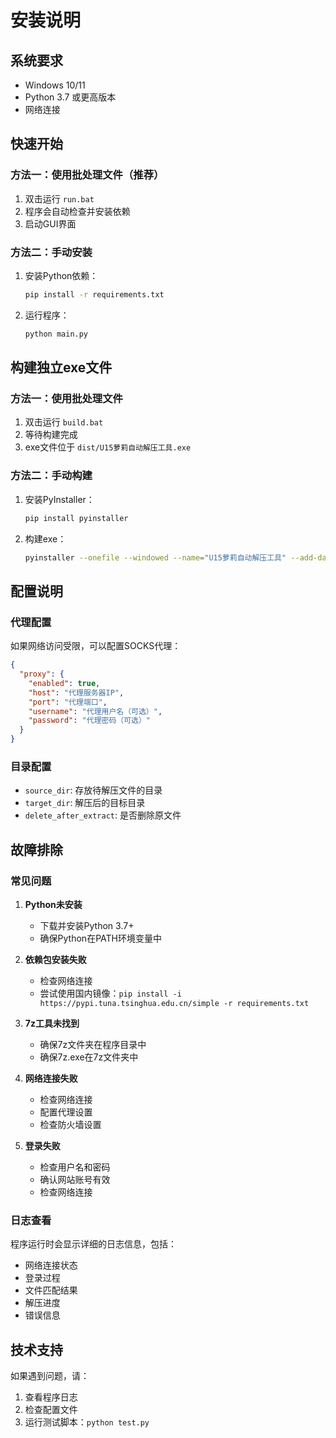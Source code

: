 # 安装说明

## 系统要求

- Windows 10/11
- Python 3.7 或更高版本
- 网络连接

## 快速开始

### 方法一：使用批处理文件（推荐）

1. 双击运行 `run.bat`
2. 程序会自动检查并安装依赖
3. 启动GUI界面

### 方法二：手动安装

1. 安装Python依赖：
   ```bash
   pip install -r requirements.txt
   ```

2. 运行程序：
   ```bash
   python main.py
   ```

## 构建独立exe文件

### 方法一：使用批处理文件

1. 双击运行 `build.bat`
2. 等待构建完成
3. exe文件位于 `dist/U15萝莉自动解压工具.exe`

### 方法二：手动构建

1. 安装PyInstaller：
   ```bash
   pip install pyinstaller
   ```

2. 构建exe：
   ```bash
   pyinstaller --onefile --windowed --name="U15萝莉自动解压工具" --add-data="7z;7z" main.py
   ```

## 配置说明

### 代理配置

如果网络访问受限，可以配置SOCKS代理：

```json
{
  "proxy": {
    "enabled": true,
    "host": "代理服务器IP",
    "port": "代理端口",
    "username": "代理用户名（可选）",
    "password": "代理密码（可选）"
  }
}
```

### 目录配置

- `source_dir`: 存放待解压文件的目录
- `target_dir`: 解压后的目标目录
- `delete_after_extract`: 是否删除原文件

## 故障排除

### 常见问题

1. **Python未安装**
   - 下载并安装Python 3.7+
   - 确保Python在PATH环境变量中

2. **依赖包安装失败**
   - 检查网络连接
   - 尝试使用国内镜像：`pip install -i https://pypi.tuna.tsinghua.edu.cn/simple -r requirements.txt`

3. **7z工具未找到**
   - 确保7z文件夹在程序目录中
   - 确保7z.exe在7z文件夹中

4. **网络连接失败**
   - 检查网络连接
   - 配置代理设置
   - 检查防火墙设置

5. **登录失败**
   - 检查用户名和密码
   - 确认网站账号有效
   - 检查网络连接

### 日志查看

程序运行时会显示详细的日志信息，包括：
- 网络连接状态
- 登录过程
- 文件匹配结果
- 解压进度
- 错误信息

## 技术支持

如果遇到问题，请：
1. 查看程序日志
2. 检查配置文件
3. 运行测试脚本：`python test.py` 